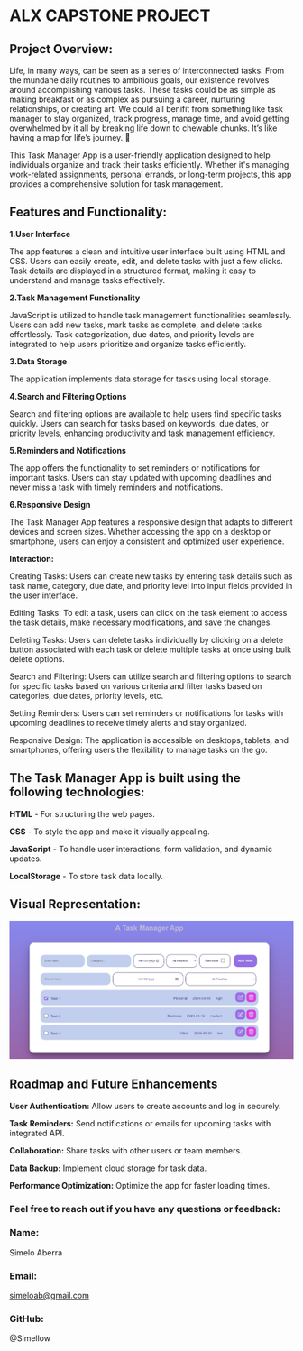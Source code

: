 # ALX CAPSTONE PROJECT


## Project Overview:

Life, in many ways, can be seen as a series of interconnected tasks. From the mundane daily routines to ambitious goals, our existence revolves around accomplishing various tasks. These tasks could be as simple as making breakfast or as complex as pursuing a career, nurturing relationships, or creating art. We could all benifit from something like task manager to stay organized, track progress, manage time, and avoid getting overwhelmed by it all by breaking life down to chewable chunks. It’s like having a map for life’s journey. 🌟

This Task Manager App is a user-friendly application designed to help individuals organize and track their tasks efficiently. Whether it's managing work-related assignments, personal errands, or long-term projects, this app provides a comprehensive solution for task management.


<!-- ## Purpose and Goals:

The primary purpose of this app is to allow users to create, edit, and track tasks seamlessly. 

By using the Task Manager App, users can:

**Add Tasks** - Quickly add new tasks with relevant details such as due dates, priorities, and descriptions.

**Edit Tasks** - Modify existing tasks, update due dates, and mark tasks as completed.

**View Tasks** - Easily view all tasks in a clean and organized interface.

**Delete Tasks** - Remove unwanted tasks or completed tasks.

**Mark as Complete** - Mark complete tasks as complete.

**Filter and Search** - Filter and search tasks by priority level

**Stay Organized** - Keep track of deadlines and stay on top of your responsibilities. -->


## Features and Functionality:

**1.User Interface**

The app features a clean and intuitive user interface built using HTML and CSS.
Users can easily create, edit, and delete tasks with just a few clicks.
Task details are displayed in a structured format, making it easy to understand and manage tasks effectively.

**2.Task Management Functionality**

JavaScript is utilized to handle task management functionalities seamlessly.
Users can add new tasks, mark tasks as complete, and delete tasks effortlessly.
Task categorization, due dates, and priority levels are integrated to help users prioritize and organize tasks efficiently.

**3.Data Storage**

The application implements data storage for tasks using local storage. 

**4.Search and Filtering Options**

Search and filtering options are available to help users find specific tasks quickly.
Users can search for tasks based on keywords, due dates, or priority levels, enhancing productivity and task management efficiency.

**5.Reminders and Notifications**

The app offers the functionality to set reminders or notifications for important tasks.
Users can stay updated with upcoming deadlines and never miss a task with timely reminders and notifications.

**6.Responsive Design**

The Task Manager App features a responsive design that adapts to different devices and screen sizes.
Whether accessing the app on a desktop or smartphone, users can enjoy a consistent and optimized user experience.


**Interaction:**

Creating Tasks: Users can create new tasks by entering task details such as task name, category, due date, and priority level into input fields provided in the user interface.

Editing Tasks: To edit a task, users can click on the task element to access the task details, make necessary modifications, and save the changes.

Deleting Tasks: Users can delete tasks individually by clicking on a delete button associated with each task or delete multiple tasks at once using bulk delete options.

Search and Filtering: Users can utilize search and filtering options to search for specific tasks based on various criteria and filter tasks based on categories, due dates, priority levels, etc.

Setting Reminders: Users can set reminders or notifications for tasks with upcoming deadlines to receive timely alerts and stay organized.

Responsive Design: The application is accessible on desktops, tablets, and smartphones, offering users the flexibility to manage tasks on the go.


## The Task Manager App is built using the following technologies:

**HTML** - For structuring the web pages.

**CSS** - To style the app and make it visually appealing.

**JavaScript** - To handle user interactions, form validation, and dynamic updates.

**LocalStorage** - To store task data locally.


## Visual Representation:

![Task Manager Pic](images/Task%20Manager.jpg)



## Roadmap and Future Enhancements

**User Authentication:** Allow users to create accounts and log in securely.

**Task Reminders:** Send notifications or emails for upcoming tasks with integrated API.

**Collaboration:** Share tasks with other users or team members.

**Data Backup:** Implement cloud storage for task data.

**Performance Optimization:** Optimize the app for faster loading times.



### Feel free to reach out if you have any questions or feedback:

### Name: 
Simelo Aberra
### Email: 
simeloab@gmail.com
### GitHub: 
@Simellow
